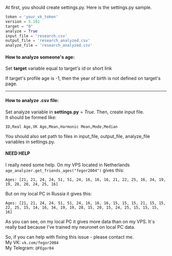 At first, you should create settings.py.
Here is the settings.py sample.
```python
token = 'your_vk_token'
version = 5.101
target = "0"
analyze = True
input_file = 'research.csv'
output_file = 'research_analyzed.csv'
analyze_file = 'research_analyzed.csv'
```

#### How to analyze someone's age:
Set **target** variable equal to target's id or short link

If target's profile age is -1, then the year of birth is not defined on target's page.
<hr>

#### How to analyze .csv file:
Set analyze variable in **settings.py** = *True*. Then, create input file.  
It should be formed like: 
```csv
ID,Real Age,VK Age,Mean,Harmonic Mean,Mode,Median
``` 

You should also set path to files in input_file, output_file, analyze_file variables in settings.py.
#### NEED HELP
I really need some help.
On my VPS located in Netherlands `age_analyzer.get_friends_ages("fegor2004")` gives this:
```
Ages: [21, 21, 24, 24, 51, 51, 24, 16, 16, 16, 21, 22, 25, 16, 34, 19, 19, 28, 20, 24, 25, 16] 
```
But on my local PC in Russia it gives this:
```
Ages: [21, 21, 24, 24, 51, 51, 24, 16, 16, 16, 15, 15, 15, 21, 15, 15, 22, 25, 15, 14, 16, 34, 19, 19, 28, 15, 20, 15, 24, 25, 15, 15, 15, 16] 
```
As you can see, on my local PC it gives more data than on my VPS. It`s really bad because I've trained my neuronet on local PC data.
<br>

So, if you can help with fixing this issue - please contact me. <br>
My VK: `vk.com/fegor2004` <br>
My Telegram: `@FEgor04`

